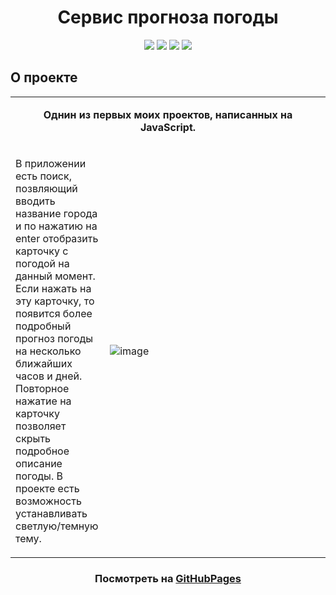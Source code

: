 <h1 align="center">Сервис прогноза погоды</h1>

<div align="center">
  <img src="https://img.shields.io/badge/HTML5-E34F26?style=flat-square&logo=html5&logoColor=white" />
  <img src="https://img.shields.io/badge/CSS3-1572B6?style=flat-square&logo=css3&logoColor=white" />
  <img src="https://img.shields.io/badge/TypeScript-3178C6?style=flat-square&logo=typescript&logoColor=white" />
  <img src="https://img.shields.io/badge/JavaScript-202124?style=flat-square&logo=javascript&logoColor=F7DF1E" />
</div>

<h2 id="about">О проекте</h1>
<table align="center">
  <tbody>
    <tr>
      <td colspan="2">
        <p align="center"><b>Однин из первых моих проектов, написанных на JavaScript.</b></p>
      </td>
    </tr>
    <tr>
      <td>
        <p>В приложении есть поиск, позвляющий вводить название города и по нажатию на enter отобразить карточку с погодой на данный момент. Если нажать на эту карточку, то появится более подробный прогноз погоды на несколько ближайших часов и дней. Повторное нажатие на карточку позволяет скрыть подробное описание погоды. В проекте есть возможность устанавливать светлую/темную тему.</p>
      </td>
      <td width="70%">
        <img src="https://user-images.githubusercontent.com/82774971/219670864-b55edc05-0bb3-4ee3-8f6d-62cbd2ff379a.gif" alt="image"/>
      </td>
    </tr>
  </tbody>
</table>



<h3 align="center">Посмотреть на <a href="https://antoninatrapsh.github.io/Weather-Forecast-Service/">GitHubPages</a></h3>
